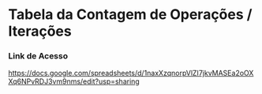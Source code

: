 # Tabela da Contagem de Operações / Iterações

### Link de Acesso
https://docs.google.com/spreadsheets/d/1naxXzqnorpVlZI7jkvMASEa2oOXXq6NPvRDJ3vm9nms/edit?usp=sharing